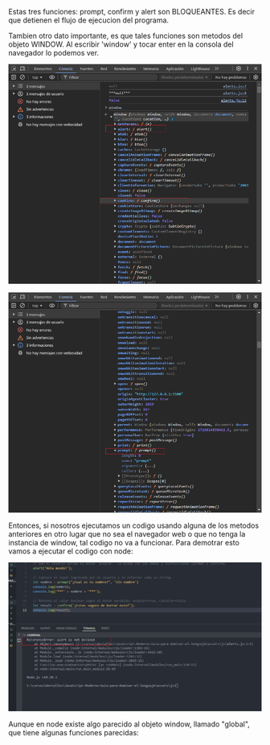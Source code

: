 Estas tres funciones: prompt, confirm y alert son BLOQUEANTES. Es decir que detienen el flujo de ejecucion del programa.

Tambien otro dato importante, es que tales funciones son metodos del objeto WINDOW. Al escribir 'window' y tocar enter en la consola del navegador lo podemos ver.

![alt text](image.png)

![alt text](image-1.png)

Entonces, si nosotros ejecutamos un codigo usando alguna de los metodos anteriores en otro lugar que no sea el navegador web o que no tenga la instancia de window, tal codigo no va a funcionar.
Para demotrar esto vamos a ejecutar el codigo con node:

![alt text](image-2.png)

Aunque en node existe algo parecido al objeto window, llamado "global", que tiene algunas funciones parecidas:
